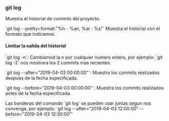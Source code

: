 ### git log
Muestra el historial de commits del proyecto.

´git log --pretty=format:"%h - %an, %ar : %s"´
Muestra el historial con el formato que indicamos.

#### Limitar la salida del historial
´git log -n´: Cambiamod la n por cualquier numero entero, por ejemplo: ´git log -2´ nos mostrara los 2 commits mas recientes.

´git log --after="2019-04-03 00:00:00"´: Muestra los commits realizados despues de la fecha especificada.

´git log --before="2019-04-03 00:00:00"´: Muestra los commits realizados antes de la fecha especificada.

Las banderas del comando ´git log´ se pueden usar juntas segun nos convenga, por ejemplo:
´git log --after="2019-04-03 12:00:00" --before="2019-04-03 12:30:00"´